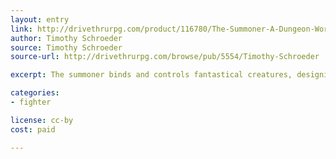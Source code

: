 ```yaml
---
layout: entry
link: http://drivethrurpg.com/product/116780/The-Summoner-A-Dungeon-World-Playbook
author: Timothy Schroeder
source: Timothy Schroeder
source-url: http://drivethrurpg.com/browse/pub/5554/Timothy-Schroeder

excerpt: The summoner binds and controls fantastical creatures, designing individual summons from a list of over 20 traits.

categories:
- fighter

license: cc-by
cost: paid

---
```

